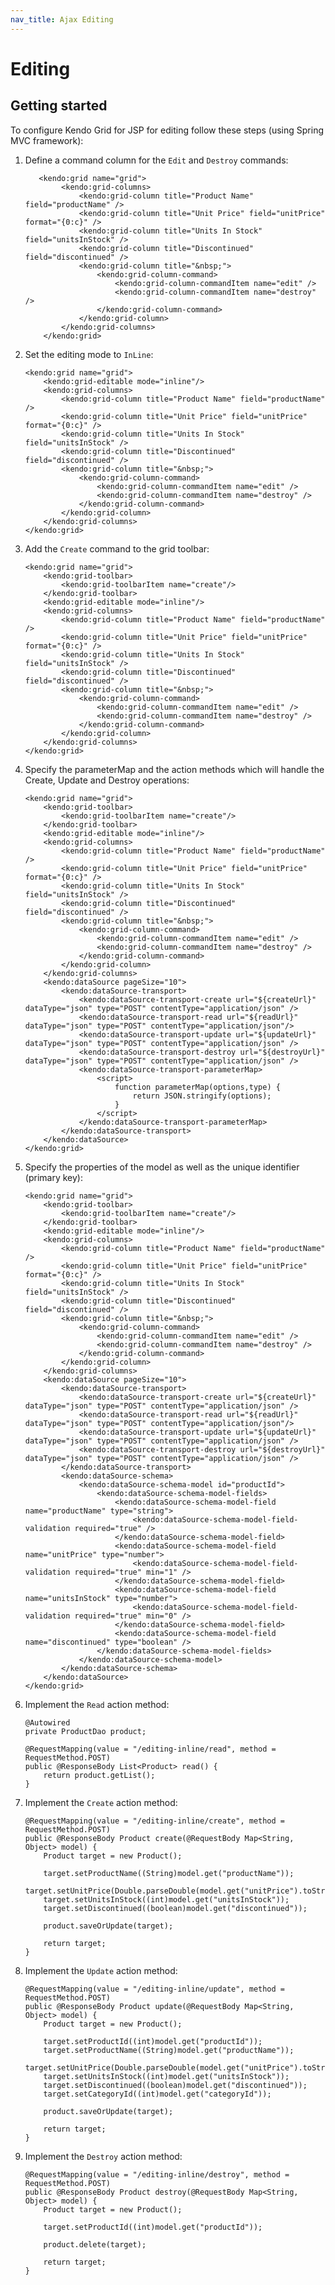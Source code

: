 ```yaml
---
nav_title: Ajax Editing
---
```


# Editing

## Getting started

To configure Kendo Grid for JSP for editing follow these steps (using Spring MVC framework):

1.  Define a command column for the `Edit` and `Destroy` commands:

	       <kendo:grid name="grid">
		        <kendo:grid-columns>
		            <kendo:grid-column title="Product Name" field="productName" />
		            <kendo:grid-column title="Unit Price" field="unitPrice" format="{0:c}" />
		            <kendo:grid-column title="Units In Stock" field="unitsInStock" />
		            <kendo:grid-column title="Discontinued" field="discontinued" />
		            <kendo:grid-column title="&nbsp;">
		            	<kendo:grid-column-command>
		            		<kendo:grid-column-commandItem name="edit" />
		            		<kendo:grid-column-commandItem name="destroy" />
		            	</kendo:grid-column-command>
		            </kendo:grid-column>
		        </kendo:grid-columns>
		    </kendo:grid>

2.  Set the editing mode to `InLine`:

        <kendo:grid name="grid">
    		<kendo:grid-editable mode="inline"/>
	        <kendo:grid-columns>
	            <kendo:grid-column title="Product Name" field="productName" />
	            <kendo:grid-column title="Unit Price" field="unitPrice" format="{0:c}" />
	            <kendo:grid-column title="Units In Stock" field="unitsInStock" />
	            <kendo:grid-column title="Discontinued" field="discontinued" />
	            <kendo:grid-column title="&nbsp;">
	            	<kendo:grid-column-command>
	            		<kendo:grid-column-commandItem name="edit" />
	            		<kendo:grid-column-commandItem name="destroy" />
	            	</kendo:grid-column-command>
	            </kendo:grid-column>
	        </kendo:grid-columns>
	    </kendo:grid>

3.  Add the `Create` command to the grid toolbar:

        <kendo:grid name="grid">
			<kendo:grid-toolbar>
            	<kendo:grid-toolbarItem name="create"/>
	        </kendo:grid-toolbar>
    		<kendo:grid-editable mode="inline"/>
	        <kendo:grid-columns>
	            <kendo:grid-column title="Product Name" field="productName" />
	            <kendo:grid-column title="Unit Price" field="unitPrice" format="{0:c}" />
	            <kendo:grid-column title="Units In Stock" field="unitsInStock" />
	            <kendo:grid-column title="Discontinued" field="discontinued" />
	            <kendo:grid-column title="&nbsp;">
	            	<kendo:grid-column-command>
	            		<kendo:grid-column-commandItem name="edit" />
	            		<kendo:grid-column-commandItem name="destroy" />
	            	</kendo:grid-column-command>
	            </kendo:grid-column>
	        </kendo:grid-columns>
	    </kendo:grid>

4.  Specify the parameterMap and the action methods which will handle the Create, Update and Destroy operations:

   		<kendo:grid name="grid">
			<kendo:grid-toolbar>
            	<kendo:grid-toolbarItem name="create"/>
	        </kendo:grid-toolbar>
    		<kendo:grid-editable mode="inline"/>
	        <kendo:grid-columns>
	            <kendo:grid-column title="Product Name" field="productName" />
	            <kendo:grid-column title="Unit Price" field="unitPrice" format="{0:c}" />
	            <kendo:grid-column title="Units In Stock" field="unitsInStock" />
	            <kendo:grid-column title="Discontinued" field="discontinued" />
	            <kendo:grid-column title="&nbsp;">
	            	<kendo:grid-column-command>
	            		<kendo:grid-column-commandItem name="edit" />
	            		<kendo:grid-column-commandItem name="destroy" />
	            	</kendo:grid-column-command>
	            </kendo:grid-column>
	        </kendo:grid-columns>
			<kendo:dataSource pageSize="10">
            	<kendo:dataSource-transport>
	                <kendo:dataSource-transport-create url="${createUrl}" dataType="json" type="POST" contentType="application/json" />
	                <kendo:dataSource-transport-read url="${readUrl}" dataType="json" type="POST" contentType="application/json"/>
	                <kendo:dataSource-transport-update url="${updateUrl}" dataType="json" type="POST" contentType="application/json" />
	                <kendo:dataSource-transport-destroy url="${destroyUrl}" dataType="json" type="POST" contentType="application/json" />
					<kendo:dataSource-transport-parameterMap>
						<script>
							function parameterMap(options,type) { 	                		
								return JSON.stringify(options);	                		
							}
						</script>
					</kendo:dataSource-transport-parameterMap>
	            </kendo:dataSource-transport>
	        </kendo:dataSource>
	    </kendo:grid>

5.  Specify the properties of the model as well as the unique identifier (primary key):

        <kendo:grid name="grid">
			<kendo:grid-toolbar>
            	<kendo:grid-toolbarItem name="create"/>
	        </kendo:grid-toolbar>
    		<kendo:grid-editable mode="inline"/>
	        <kendo:grid-columns>
	            <kendo:grid-column title="Product Name" field="productName" />
	            <kendo:grid-column title="Unit Price" field="unitPrice" format="{0:c}" />
	            <kendo:grid-column title="Units In Stock" field="unitsInStock" />
	            <kendo:grid-column title="Discontinued" field="discontinued" />
	            <kendo:grid-column title="&nbsp;">
	            	<kendo:grid-column-command>
	            		<kendo:grid-column-commandItem name="edit" />
	            		<kendo:grid-column-commandItem name="destroy" />
	            	</kendo:grid-column-command>
	            </kendo:grid-column>
	        </kendo:grid-columns>
			<kendo:dataSource pageSize="10">
            	<kendo:dataSource-transport>
	                <kendo:dataSource-transport-create url="${createUrl}" dataType="json" type="POST" contentType="application/json" />
	                <kendo:dataSource-transport-read url="${readUrl}" dataType="json" type="POST" contentType="application/json"/>
	                <kendo:dataSource-transport-update url="${updateUrl}" dataType="json" type="POST" contentType="application/json" />
	                <kendo:dataSource-transport-destroy url="${destroyUrl}" dataType="json" type="POST" contentType="application/json" />
	            </kendo:dataSource-transport>
				<kendo:dataSource-schema>
                	<kendo:dataSource-schema-model id="productId">
	                    <kendo:dataSource-schema-model-fields>
	                        <kendo:dataSource-schema-model-field name="productName" type="string">
	                        	<kendo:dataSource-schema-model-field-validation required="true" />
	                        </kendo:dataSource-schema-model-field>
	                        <kendo:dataSource-schema-model-field name="unitPrice" type="number">
	                        	<kendo:dataSource-schema-model-field-validation required="true" min="1" />
	                        </kendo:dataSource-schema-model-field>
	                        <kendo:dataSource-schema-model-field name="unitsInStock" type="number">
	                        	<kendo:dataSource-schema-model-field-validation required="true" min="0" />
	                        </kendo:dataSource-schema-model-field>
	                        <kendo:dataSource-schema-model-field name="discontinued" type="boolean" />
	                    </kendo:dataSource-schema-model-fields>
	                </kendo:dataSource-schema-model>
	            </kendo:dataSource-schema>
	        </kendo:dataSource>
	    </kendo:grid>
6.  Implement the `Read` action method:

		@Autowired
		private ProductDao product;

		@RequestMapping(value = "/editing-inline/read", method = RequestMethod.POST)
		public @ResponseBody List<Product> read() {
			return product.getList();
		}

7.  Implement the `Create` action method:

		@RequestMapping(value = "/editing-inline/create", method = RequestMethod.POST)
    	public @ResponseBody Product create(@RequestBody Map<String, Object> model) {
        	Product target = new Product();

        	target.setProductName((String)model.get("productName"));
	        target.setUnitPrice(Double.parseDouble(model.get("unitPrice").toString()));
	        target.setUnitsInStock((int)model.get("unitsInStock"));
	        target.setDiscontinued((boolean)model.get("discontinued"));

	        product.saveOrUpdate(target);

	        return target;
	    }

8.  Implement the `Update` action method:

        @RequestMapping(value = "/editing-inline/update", method = RequestMethod.POST)
		public @ResponseBody Product update(@RequestBody Map<String, Object> model) {
	        Product target = new Product();

	        target.setProductId((int)model.get("productId"));
	        target.setProductName((String)model.get("productName"));
	        target.setUnitPrice(Double.parseDouble(model.get("unitPrice").toString()));
	        target.setUnitsInStock((int)model.get("unitsInStock"));
	        target.setDiscontinued((boolean)model.get("discontinued"));
	        target.setCategoryId((int)model.get("categoryId"));

	        product.saveOrUpdate(target);

	        return target;
	    }
9.  Implement the `Destroy` action method:

        @RequestMapping(value = "/editing-inline/destroy", method = RequestMethod.POST)
    	public @ResponseBody Product destroy(@RequestBody Map<String, Object> model) {
	        Product target = new Product();

	        target.setProductId((int)model.get("productId"));

	        product.delete(target);

	        return target;
	    }
